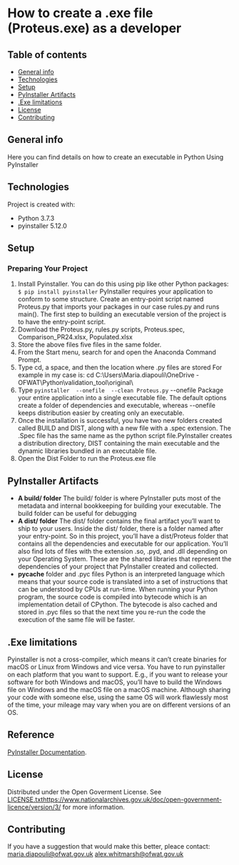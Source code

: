#  How to create a .exe file (Proteus.exe) as a developer

## Table of contents
* [General info](#general-info)
* [Technologies](#technologies)
* [Setup](#Setup)
* [PyInstaller Artifacts](#PyInstaller-Artifacts) 
* [.Exe limitations](#.Exe-limitations) 
* [License](#License)
* [Contributing](#Contributing)

## General info
Here you can find details on how to create an executable in Python Using PyInstaller
	
## Technologies
Project is created with:
* Python 3.7.3
* pyinstaller 5.12.0
	
## Setup
### Preparing Your Project

1. Install Pyinstaller. You can do this using pip like other Python packages:
```$ pip install pyinstaller```
  PyInstaller requires your application to conform to some structure. 
  Create an entry-point script named Proteus.py that imports your packages in our case rules.py and runs main(). 
  The first step to building an executable version of the project is to have the entry-point script.
2. Download the Proteus.py, rules.py scripts, Proteus.spec, Comparison_PR24.xlsx, Populated.xlsx
3. Store the above files five files in the same folder.  
4. From the Start menu, search for and open the Anaconda Command Prompt.
5. Type cd, a space, and then the location where .py files are stored For example in my case is: cd C:\Users\Maria.diapouli\OneDrive - OFWAT\Python\validation_tool\original\
6. Type ```pyinstaller  --onefile  --clean Proteus.py```
  --onefile
  Package your entire application into a single executable file. The default options create a folder of dependencies and executable, whereas --onefile keeps distribution easier by creating only an executable.
7. Once the installation is successful, you have two new folders created called BUILD and DIST, along with a new file with a .spec extension. The .Spec file has the same name as the python script file.PyInstaller creates a distribution directory, DIST containing the main executable and the dynamic libraries bundled in an executable file.
8. Open the Dist Folder to run the Proteus.exe file

## PyInstaller Artifacts
* **A build/ folder**
The build/ folder is where PyInstaller puts most of the metadata and internal bookkeeping for building your executable. The build folder can be useful for debugging
* **A dist/ folder**
The dist/ folder contains the final artifact you’ll want to ship to your users. Inside the dist/ folder, there is a folder named after your entry-point. So in this project, you’ll have a dist/Proteus folder that contains all the dependencies and executable for our application. 
You’ll also find lots of files with the extension .so, .pyd, and .dll depending on your Operating System. These are the shared libraries that represent the dependencies of your project that PyInstaller created and collected.
* __pycache__ folder and .pyc files 
Python is an interpreted language which means that your source code is translated into a set of instructions that can be understood by CPUs at run-time. When running your Python program, the source code is compiled into bytecode which is an implementation detail of CPython. The bytecode is also cached and stored in .pyc files so that the next time you re-run the code the execution of the same file will be faster.

## .Exe limitations
Pyinstaller is not a cross-compiler, which means it can’t create 
binaries for macOS or Linux from Windows and vice versa. You have to run pyinstaller on each platform that you want to support. E.g., if you want to release your software for both Windows and macOS, you’ll have to build the Windows file on Windows and the macOS file on a macOS machine.
Although sharing your code with someone else, using the same OS will work flawlessly most of the time, your mileage may vary when you are on different versions of an OS.

## Reference  
[PyInstaller Documentation](https://pyinstaller.org/en/stable/usage.html).

## License
Distributed under the Open Goverment License. See [LICENSE.txt](https://www.nationalarchives.gov.uk/doc/open-government-licence/version/3/)https://www.nationalarchives.gov.uk/doc/open-government-licence/version/3/ for more information.

## Contributing
If you have a suggestion that would make this better, pleace contact:
maria.diapouli@ofwat.gov.uk 
alex.whitmarsh@ofwat.gov.uk
